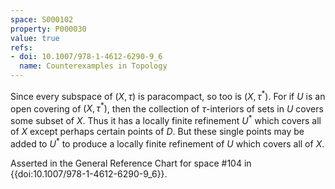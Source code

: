```yaml
---
space: S000102
property: P000030
value: true
refs:
- doi: 10.1007/978-1-4612-6290-9_6
  name: Counterexamples in Topology
---
```


Since every subspace of $(X, \tau)$ is paracompact, so too is $(X, \tau^{*})$. For if $U$ is an open covering of $(X, \tau^{*})$, then the collection of $\tau$-interiors of sets in $U$ covers some subset of $X$. Thus it has a locally finite refinement $U^{*}$ which covers all of $X$ except perhaps certain points of $D$. But these single points may be added to $U^{*}$ to produce a locally finite refinement of $U$ which covers all of $X$.

Asserted in the General Reference Chart for space #104 in
{{doi:10.1007/978-1-4612-6290-9_6}}.
